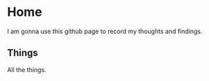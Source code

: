# Home

I am gonna use this github page to record my thoughts and findings.

## Things

All the things.